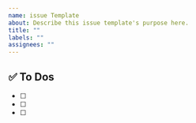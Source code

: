 ```yaml
---
name: issue Template
about: Describe this issue template's purpose here.
title: ""
labels: ""
assignees: ""
---
```


## ✅ To Dos

- [ ]
- [ ]
- [ ]
